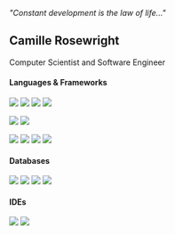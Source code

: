 _"Constant development is the law of life..."_

## Camille Rosewright
Computer Scientist and Software Engineer

#### Languages & Frameworks

<img src="https://img.shields.io/badge/-Golang-blue?style=flat&logo=go&logoColor=white" /> <img src="https://img.shields.io/badge/-Python-success?style=flat&logo=python&logoColor=white" /> <img src="https://img.shields.io/badge/-TypeScript-orange?style=flat&logo=typescript&logoColor=white" /> <img src="https://img.shields.io/badge/-C++-red?style=flat&logo=cplusplus&logoColor=white" /> 

<!---
Java
<img src="https://img.shields.io/badge/-Java-yellow?style=flat&logo=oracle&logoColor=white" /> 
FCCB00
oracle
--->

<img src="https://img.shields.io/badge/-React-42B883?style=flat&logo=React&logoColor=white" /> <img src="https://img.shields.io/badge/-Next.js-42B883?style=flat&logo=next.js&logoColor=white" />

<!---
Vue
<img src="https://img.shields.io/badge/-Vue-42B883?style=flat&logo=Vue.js&logoColor=white" /> 
Angular
<img src="https://img.shields.io/badge/-Angular-42B883?style=flat&logo=angular&logoColor=white" /> 
Django
<img src="https://img.shields.io/badge/-Django-42B883?style=flat&logo=django&logoColor=white" /> 
Fast API
<img src="https://img.shields.io/badge/-FastAPI-50B252?style=flat&logo=fastapi&logoColor=white" />
--->

<img src="https://img.shields.io/badge/-Scikit%20Learn-136414?style=flat&logo=scikitlearn&logoColor=white" /> <img src="https://img.shields.io/badge/-Keras-136414?style=flat&logo=keras&logoColor=white" /> <img src="https://img.shields.io/badge/-Open%20CV-136414?style=flat&logo=opencv&logoColor=white" /> <img src="https://img.shields.io/badge/-TensorFlow-136414?style=flat&logo=tensorflow&logoColor=white" /> 

#### Databases

<img src="https://img.shields.io/badge/-Redis-895ADE?style=flat&logo=redis&logoColor=white" /> <img src="https://img.shields.io/badge/-PostgreSQL-895ADE?style=flat&logo=postgresql&logoColor=white" /> <img src="https://img.shields.io/badge/-MySQL-895ADE?style=flat&logo=mysql&logoColor=white" /> <img src="https://img.shields.io/badge/-Firestore-895ADE?style=flat&logo=firebase&logoColor=white" />

<!--- 
Docker
GitHub, GitLab
--->

<!---
Cloud Services:

<img src="https://img.shields.io/badge/-Google%20Cloud-4285F4?style=flat&logo=googlecloud&logoColor=white" /> <img src="https://img.shields.io/badge/-Amazon%20AWS-123F6D?style=flat&logo=amazonaws&logoColor=white" />
--->

#### IDEs

<img src="https://img.shields.io/badge/-Visual%20Studio%20Code-23A9F2?style=flat&logo=Visual%20Studio%20Code&logoColor=white" /> <img src="https://img.shields.io/badge/-NeoVim-23A9F2?style=flat&logo=neovim&logoColor=white" />

<!---
Linux Distribution:

<img src="https://img.shields.io/badge/-Pop%20OS-A80030?style=flat-square&logo=popos&logoColor=white" />

Misc:

<a href="https://medium.com/@camille.codes"><img src="https://img.shields.io/badge/-Medium-A80030?style=flat-square&logo=medium&logoColor=white" /></a> LinkedIn, Twitter, Website(s), GitLab, WakaTime
--->

<!---
envpcamille/envpcamille is a ✨ special ✨ repository because its `README.md` (this file) appears on your GitHub profile.
You can click the Preview link to take a look at your changes.

- 👀 I’m interested in ...
- 🌱 I’m currently learning ...
- 💞️ I’m looking to collaborate on ...
- 📫 How to reach me ...
--->

